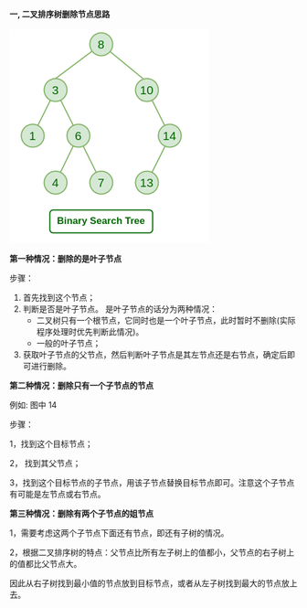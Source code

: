 #### 一,  二叉排序树删除节点思路

![1700203742010](note-images/1700203742010.png)

**第一种情况：删除的是叶子节点**

步骤：

1. 首先找到这个节点；
2. 判断是否是叶子节点。
   是叶子节点的话分为两种情况：
   - 二叉树只有一个根节点，它同时也是一个叶子节点，此时暂时不删除(实际程序处理时优先判断此情况)。
   - 一般的叶子节点；
3. 获取叶子节点的父节点，然后判断叶子节点是其左节点还是右节点，确定后即可进行删除。

**第二种情况：删除只有一个子节点的节点**

例如: 图中 14

步骤：

1，找到这个目标节点；

2， 找到其父节点；

3，找到这个目标节点的子节点，用该子节点替换目标节点即可。注意这个子节点有可能是左节点或右节点。

**第三种情况：删除有两个子节点的姐节点**

1，需要考虑这两个子节点下面还有节点，即还有子树的情况。

2，根据二叉排序树的特点：父节点比所有左子树上的值都小，父节点的右子树上的值都比父节点大。

因此从右子树找到最小值的节点放到目标节点，或者从左子树找到最大的节点放上去。

